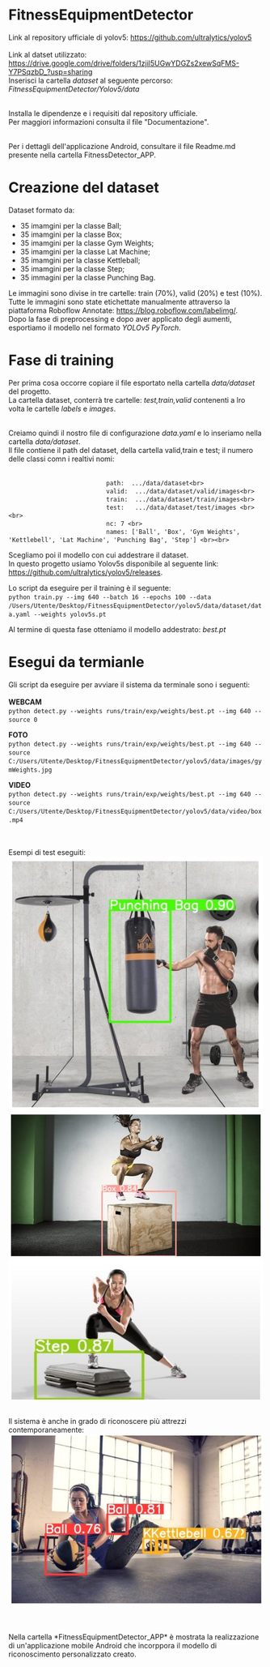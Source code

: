 # FitnessEquipmentDetector

Link al repository ufficiale di yolov5: https://github.com/ultralytics/yolov5 <br><br>
Link al datset utilizzato: https://drive.google.com/drive/folders/1zjil5UGwYDGZs2xewSqFMS-Y7PSqzbD_?usp=sharing <br>
Inserisci la cartella *dataset* al seguente percorso: *FitnessEquipmentDetector/Yolov5/data*
<br><br>

Installa le dipendenze e i requisiti dal repository ufficiale.<br>
Per maggiori informazioni consulta il file "Documentazione".<br><br>

Per i dettagli dell'applicazione Android, consultare il file Readme.md presente nella cartella FitnessDetector_APP.

# Creazione del dataset

Dataset formato da:
- 35 imamgini per la classe Ball;
- 35 imamgini per la classe Box;
- 35 imamgini per la classe Gym Weights;
- 35 imamgini per la classe Lat Machine;
- 35 imamgini per la classe Kettleball;
- 35 imamgini per la classe Step;
- 35 immagini per la classe Punching Bag.

Le immagini sono divise in tre cartelle: train (70%), valid (20%) e test (10%). <br>
Tutte le immagini sono state etichettate manualmente attraverso la piattaforma Roboflow Annotate: https://blog.roboflow.com/labelimg/. <br>
Dopo la fase di preprocessing e dopo aver applicato degli aumenti, esportiamo il modello nel formato *YOLOv5 PyTorch*.

# Fase di training

Per prima cosa occorre copiare il file esportato nella cartella *data/dataset* del progetto. <br>
La cartella dataset, conterrà tre cartelle: *test,train,valid* contenenti a lro volta le cartelle *labels* e *images*. <br><br>

Creiamo quindi il nostro file di configurazione *data.yaml* e lo inseriamo nella cartella *data/dataset*.<br>
Il file contiene il path del dataset, della cartella valid,train e test; il numero delle classi comn i realtivi nomi: <br><br>
```
                           path:  .../data/dataset<br>
                           valid:  .../data/dataset/valid/images<br>
                           train:  .../data/dataset/train/images<br>
                           test:   .../data/dataset/test/images <br> <br>
                           nc: 7 <br> 
                           names: ['Ball', 'Box', 'Gym Weights', 'Kettlebell', 'Lat Machine', 'Punching Bag', 'Step'] <br><br>
```

Scegliamo poi il modello con cui addestrare il dataset. <br>
In questo progetto usiamo Yolov5s disponibile al seguente link: https://github.com/ultralytics/yolov5/releases.

Lo script da eseguire per il training è il seguente: <br>
`python train.py --img 640 --batch 16 --epochs 100 --data /Users/Utente/Desktop/FitnessEquipmentDetector/yolov5/data/dataset/data.yaml --weights yolov5s.pt`<br>

Al termine di questa fase otteniamo  il modello addestrato: *best.pt* <br>

# Esegui da termianle 

Gli script da eseguire per avviare il sistema da terminale sono i seguenti: <br><br>
**WEBCAM**<br>
`python detect.py --weights runs/train/exp/weights/best.pt --img 640 --source 0` <br>

**FOTO**<br>
`python detect.py --weights runs/train/exp/weights/best.pt --img 640 --source C:/Users/Utente/Desktop/FitnessEquipmentDetector/yolov5/data/images/gymWeights.jpg `<br>

**VIDEO**<br>
`python detect.py --weights runs/train/exp/weights/best.pt --img 640 --source C:/Users/Utente/Desktop/FitnessEquipmentDetector/yolov5/data/video/box.mp4` <br>
<br>
<br>

<p>Esempi di test eseguiti: <br>
<img src="images/2.PNG"> <br>
<img src="images/3.PNG"> <br>
<img src="images/4.PNG"> <br>

<br>
<p> Il sistema è anche in grado di riconoscere più attrezzi contemporaneamente: <br>
<img src="images/5.PNG"> <br>

<br>
<br>
<br>
Nella cartella *FitnessEquipmentDetector_APP* è mostrata la realizzazione di un'applicazione mobile Android che incorppora il modello di riconoscimento personalizzato creato.


          

